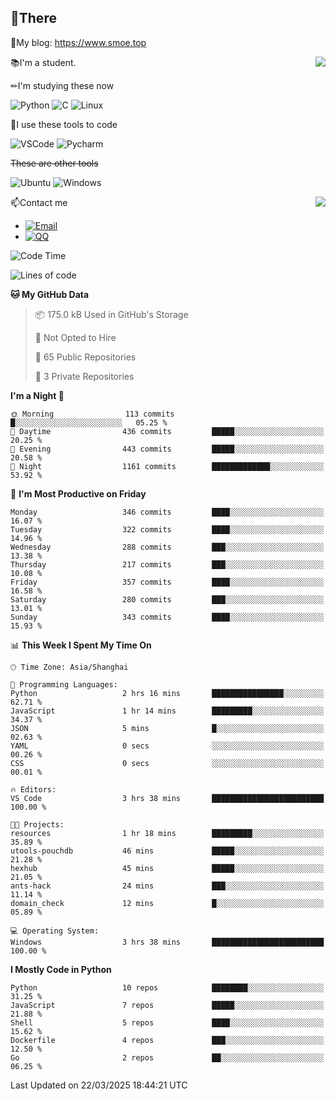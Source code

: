 
## 👏There

📰My blog: https://www.smoe.top

<img align="right" src="https://github-readme-stats.vercel.app/api/top-langs/?username=AkashiCoin"/>


📚I'm a student.

✏I'm studying these now

![Python](https://img.shields.io/badge/-Python-blue?style=flat-square&logo=Python&logoColor=fff)
![C](https://img.shields.io/badge/-C-585858?style=flat-square&logo=C&logoColor=fff)
![Linux](https://img.shields.io/badge/-Linux-black?style=flat-square&logo=Linux&logoColor=fff)

🔨I use these tools to code

![VSCode](https://img.shields.io/badge/-VSCode-blue?style=flat-square&logo=visualstudiocode&logoColor=fff)
![Pycharm](https://img.shields.io/badge/-Pycharm-green?style=flat-square&logo=pycharm&logoColor=fff)

 ~~These are other tools~~

![Ubuntu](https://img.shields.io/badge/-Ubuntu-orange?style=flat-square&logo=Ubuntu&logoColor=fff)
![Windows](https://img.shields.io/badge/-Windows-blue?style=flat-square&logo=Windows&logoColor=fff)

<img align="right" src="https://github-readme-stats.vercel.app/api?username=AkashiCoin" />


📫Contact me

* [![Email](https://img.shields.io/badge/Email-l1040186796@gmail.com-1?style=social&logoColor=fff)](mailto:l1040186796@gmail.com)
* [![QQ](https://img.shields.io/badge/QQ-1040186796-1?style=social&logoColor=fff)](tencent://AddContact/?fromId=45&fromSubId=1&subcmd=all&uin=1040186796&website=www.oicqzone.com)

<!--START_SECTION:waka-->
![Code Time](http://img.shields.io/badge/Code%20Time-1%2C388%20hrs%2026%20mins-blue)

![Lines of code](https://img.shields.io/badge/From%20Hello%20World%20I%27ve%20Written-393.9%20thousand%20lines%20of%20code-blue)

**🐱 My GitHub Data** 

> 📦 175.0 kB Used in GitHub's Storage 
 > 
> 🚫 Not Opted to Hire
 > 
> 📜 65 Public Repositories 
 > 
> 🔑 3 Private Repositories 
 > 
**I'm a Night 🦉** 

```text
🌞 Morning                113 commits         █░░░░░░░░░░░░░░░░░░░░░░░░   05.25 % 
🌆 Daytime                436 commits         █████░░░░░░░░░░░░░░░░░░░░   20.25 % 
🌃 Evening                443 commits         █████░░░░░░░░░░░░░░░░░░░░   20.58 % 
🌙 Night                  1161 commits        █████████████░░░░░░░░░░░░   53.92 % 
```
📅 **I'm Most Productive on Friday** 

```text
Monday                   346 commits         ████░░░░░░░░░░░░░░░░░░░░░   16.07 % 
Tuesday                  322 commits         ████░░░░░░░░░░░░░░░░░░░░░   14.96 % 
Wednesday                288 commits         ███░░░░░░░░░░░░░░░░░░░░░░   13.38 % 
Thursday                 217 commits         ███░░░░░░░░░░░░░░░░░░░░░░   10.08 % 
Friday                   357 commits         ████░░░░░░░░░░░░░░░░░░░░░   16.58 % 
Saturday                 280 commits         ███░░░░░░░░░░░░░░░░░░░░░░   13.01 % 
Sunday                   343 commits         ████░░░░░░░░░░░░░░░░░░░░░   15.93 % 
```


📊 **This Week I Spent My Time On** 

```text
🕑︎ Time Zone: Asia/Shanghai

💬 Programming Languages: 
Python                   2 hrs 16 mins       ████████████████░░░░░░░░░   62.71 % 
JavaScript               1 hr 14 mins        █████████░░░░░░░░░░░░░░░░   34.37 % 
JSON                     5 mins              █░░░░░░░░░░░░░░░░░░░░░░░░   02.63 % 
YAML                     0 secs              ░░░░░░░░░░░░░░░░░░░░░░░░░   00.26 % 
CSS                      0 secs              ░░░░░░░░░░░░░░░░░░░░░░░░░   00.01 % 

🔥 Editors: 
VS Code                  3 hrs 38 mins       █████████████████████████   100.00 % 

🐱‍💻 Projects: 
resources                1 hr 18 mins        █████████░░░░░░░░░░░░░░░░   35.89 % 
utools-pouchdb           46 mins             █████░░░░░░░░░░░░░░░░░░░░   21.28 % 
hexhub                   45 mins             █████░░░░░░░░░░░░░░░░░░░░   21.05 % 
ants-hack                24 mins             ███░░░░░░░░░░░░░░░░░░░░░░   11.14 % 
domain_check             12 mins             █░░░░░░░░░░░░░░░░░░░░░░░░   05.89 % 

💻 Operating System: 
Windows                  3 hrs 38 mins       █████████████████████████   100.00 % 
```

**I Mostly Code in Python** 

```text
Python                   10 repos            ████████░░░░░░░░░░░░░░░░░   31.25 % 
JavaScript               7 repos             █████░░░░░░░░░░░░░░░░░░░░   21.88 % 
Shell                    5 repos             ████░░░░░░░░░░░░░░░░░░░░░   15.62 % 
Dockerfile               4 repos             ███░░░░░░░░░░░░░░░░░░░░░░   12.50 % 
Go                       2 repos             ██░░░░░░░░░░░░░░░░░░░░░░░   06.25 % 
```




 Last Updated on 22/03/2025 18:44:21 UTC
<!--END_SECTION:waka-->
